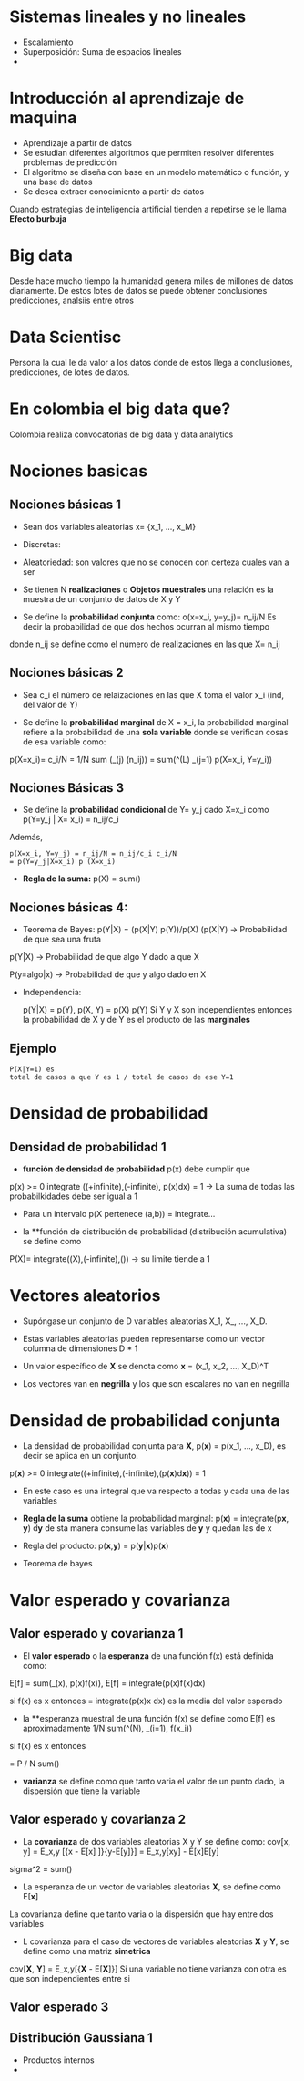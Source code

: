 # Sistemas lineales y no lineales

* Escalamiento
* Superposición: Suma de espacios lineales
* 

# Introducción al aprendizaje de maquina
* Aprendizaje a partir de datos
* Se estudian diferentes algoritmos que permiten resolver diferentes problemas de predicción
* El algoritmo se diseña con base en un modelo matemático o función, y una base de datos
* Se desea extraer conocimiento a partir de datos


Cuando estrategias de inteligencia artificial tienden a repetirse se le llama **Efecto burbuja** 

# Big data
Desde hace mucho tiempo la humanidad genera miles de millones de datos diariamente. De estos lotes de datos se puede obtener conclusiones predicciones, analsiis entre otros

# Data Scientisc
Persona la cual le da valor a los datos donde de estos llega a conclusiones, predicciones, de lotes de datos.

# En colombia el big data que?
Colombia realiza convocatorias de big data y data analytics

# Nociones basicas
## Nociones básicas 1
* Sean dos variables aleatorias x= {x_1, ..., x_M}
* Discretas: 

* Aleatoriedad: son valores que no se conocen con certeza cuales van a ser

* Se tienen N **realizaciones** o **Objetos muestrales** una relación es la muestra de un conjunto de datos de X y Y

* Se define la **probabilidad conjunta** como:
o(x=x_i, y=y_j)= n_ij/N
Es decir la probabilidad de que dos hechos ocurran al mismo tiempo

donde n_ij se define como el número de realizaciones en las que X= n_ij

## Nociones básicas 2

* Sea c_i el número de relaizaciones en las que X toma el valor x_i (ind, del valor de Y)


* Se define la **probabilidad marginal** de X = x_i, la probabilidad marginal refiere a la probabilidad de una **sola variable** donde se verifican cosas de esa variable como:

p(X=x_i)= c_i/N = 1/N sum (_(j) (n_ij)) = sum(^(L) _(j=1) p(X=x_i, Y=y_i))

## Nociones Básicas 3
* Se define la **probabilidad condicional** de Y= y_j dado X=x_i como
    p(Y=y_j | X= x_i) = n_ij/c_i 

Además,

    p(X=x_i, Y=y_j) = n_ij/N = n_ij/c_i c_i/N
    = p(Y=y_j|X=x_i) p (X=x_i)

* **Regla de la suma:** p(X) = sum()

## Nociones básicas 4:
* Teorema de Bayes:
    p(Y|X) = (p(X|Y) p(Y))/p(X)
(p(X|Y) -> Probabilidad de que sea una fruta 

p(Y|X) -> Probabilidad de que algo Y dado a que X

P(y=algo|x) -> Probabilidad de que y algo dado en X



* Independencia:
    
    p(Y|X) = p(Y), p(X, Y) = p(X) p(Y)
    Si Y y X son independientes entonces la probabilidad de X y de Y es el producto de las **marginales**

## Ejemplo
    P(X|Y=1) es 
    total de casos a que Y es 1 / total de casos de ese Y=1

# Densidad de probabilidad

## Densidad de probabilidad 1
* **función de densidad de probabilidad** p(x) debe cumplir que

p(x) >= 0
integrate ((+infinite),(-infinite), p(x)dx) = 1 -> La suma de todas las probabilkidades debe ser igual a 1

* Para un intervalo
    p(X pertenece (a,b)) = integrate...

* la **función de distribución de probabilidad (distribución acumulativa) se define como

P(X)= integrate((X),(-infinite),())
-> su limite tiende a 1

# Vectores aleatorios
* Supóngase un conjunto de D variables aleatorias X_1, X_, ..., X_D.
* Estas variables aleatorias pueden representarse como un vector columna de dimensiones D \* 1

* Un valor específico de **X** se denota como **x** = (x_1, x_2, ..., X_D)^T

* Los vectores van en **negrilla** y los que son escalares no van en negrilla

# Densidad de probabilidad conjunta
* La densidad de probabilidad conjunta para **X**, p(**x**) = p(x_1, ..., x_D), es decir se aplica en un conjunto.

p(**x**) >= 0
integrate((+infinite),(-infinite),(p(**x**)d**x**)) = 1
* En este caso es una integral que va respecto a todas y cada una de las variables

* **Regla de la suma** obtiene la probabilidad marginal:
    p(**x**) = integrate(p**x**, **y**) d**y**
    de sta manera consume las variables de **y** y quedan las de x

* Regla del producto:
    p(**x**,**y**) = p(**y**|**x**)p(**x**)

* Teorema de bayes

# Valor esperado y covarianza

## Valor esperado y covarianza 1
* El **valor esperado** o la **esperanza** de una función f(x) está definida como:

E\[f\] = sum(_(x), p(x)f(x)), E\[f\] = integrate(p(x)f(x)dx)

si f(x) es x entonces
= integrate(p(x)x dx)
es la media del valor esperado

* la **esperanza muestral de una función f(x) se define como
E\[f\] es aproximadamente 1/N sum(^(N), \_(i=1), f(x\_i))

si f(x) es x entonces

= P / N sum()

* **varianza** se define como que tanto varia el valor de un punto dado, la dispersión que tiene la variable

## Valor esperado y covarianza 2
* La **covarianza** de dos variables aleatorias X y Y se define como:
cov\[x, y\] = E\_x,y \[{x - E\[x\] \]}{y-E\[y\]}\]
    = E\_x,y\[xy\] - E\[x\]E\[y\]

sigma^2 = sum()

* La esperanza de un vector de variables aleatorias **X**, se define como
E\[**x**\]

La covarianza define que tanto varia o la dispersión que hay entre dos variables

* L covarianza para el caso de vectores de variables aleatorias **X** y **Y**, se define como una matriz **simetrica**

cov\[**X**, **Y**\] = E\_x,y\[{**X** - E\[**X**\]}\]
Si una variable no tiene varianza con otra es que son independientes entre si

## Valor esperado 3

## Distribución Gaussiana 1

* Productos internos
* 

